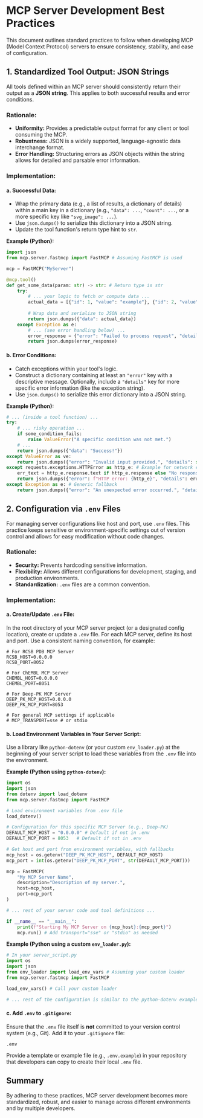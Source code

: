 # MCP Server Development Best Practices

This document outlines standard practices to follow when developing MCP (Model Context Protocol) servers to ensure consistency, stability, and ease of configuration.

## 1. Standardized Tool Output: JSON Strings

All tools defined within an MCP server should consistently return their output as a **JSON string**. This applies to both successful results and error conditions.

### Rationale:
- **Uniformity:** Provides a predictable output format for any client or tool consuming the MCP.
- **Robustness:** JSON is a widely supported, language-agnostic data interchange format.
- **Error Handling:** Structuring errors as JSON objects within the string allows for detailed and parsable error information.

### Implementation:

#### a. Successful Data:
- Wrap the primary data (e.g., a list of results, a dictionary of details) within a main key in a dictionary (e.g., `"data": ...`, `"count": ...`, or a more specific key like `"svg_image": ...`).
- Use `json.dumps()` to serialize this dictionary into a JSON string.
- Update the tool function's return type hint to `str`.

**Example (Python):**
```python
import json
from mcp.server.fastmcp import FastMCP # Assuming FastMCP is used

mcp = FastMCP("MyServer")

@mcp.tool()
def get_some_data(param: str) -> str: # Return type is str
    try:
        # ... your logic to fetch or compute data ...
        actual_data = [{"id": 1, "value": "example"}, {"id": 2, "value": "another"}]
        
        # Wrap data and serialize to JSON string
        return json.dumps({"data": actual_data}) 
    except Exception as e:
        # ... (see error handling below) ...
        error_response = {"error": "Failed to process request", "details": str(e)}
        return json.dumps(error_response)

```

#### b. Error Conditions:
- Catch exceptions within your tool's logic.
- Construct a dictionary containing at least an `"error"` key with a descriptive message. Optionally, include a `"details"` key for more specific error information (like the exception string).
- Use `json.dumps()` to serialize this error dictionary into a JSON string.

**Example (Python):**
```python
# ... (inside a tool function) ...
try:
    # ... risky operation ...
    if some_condition_fails:
        raise ValueError("A specific condition was not met.")
    # ...
    return json.dumps({"data": "Success!"})
except ValueError as ve:
    return json.dumps({"error": "Invalid input provided.", "details": str(ve)})
except requests.exceptions.HTTPError as http_e: # Example for network errors
    err_text = http_e.response.text if http_e.response else "No response text"
    return json.dumps({"error": f"HTTP error: {http_e}", "details": err_text})
except Exception as e: # Generic fallback
    return json.dumps({"error": "An unexpected error occurred.", "details": str(e)})
```

## 2. Configuration via `.env` Files

For managing server configurations like host and port, use `.env` files. This practice keeps sensitive or environment-specific settings out of version control and allows for easy modification without code changes.

### Rationale:
- **Security:** Prevents hardcoding sensitive information.
- **Flexibility:** Allows different configurations for development, staging, and production environments.
- **Standardization:** `.env` files are a common convention.

### Implementation:

#### a. Create/Update `.env` File:
In the root directory of your MCP server project (or a designated config location), create or update a `.env` file. For each MCP server, define its host and port. Use a consistent naming convention, for example:
```env
# For RCSB PDB MCP Server
RCSB_HOST=0.0.0.0
RCSB_PORT=8052

# For ChEMBL MCP Server
CHEMBL_HOST=0.0.0.0
CHEMBL_PORT=8051

# For Deep-PK MCP Server
DEEP_PK_MCP_HOST=0.0.0.0
DEEP_PK_MCP_PORT=8053

# For general MCP settings if applicable
# MCP_TRANSPORT=sse # or stdio
```

#### b. Load Environment Variables in Your Server Script:
Use a library like `python-dotenv` (or your custom `env_loader.py`) at the beginning of your server script to load these variables from the `.env` file into the environment.

**Example (Python using `python-dotenv`):**
```python
import os
import json
from dotenv import load_dotenv
from mcp.server.fastmcp import FastMCP

# Load environment variables from .env file
load_dotenv() 

# Configuration for this specific MCP Server (e.g., Deep-PK)
DEFAULT_MCP_HOST = "0.0.0.0" # Default if not in .env
DEFAULT_MCP_PORT = 8053   # Default if not in .env

# Get host and port from environment variables, with fallbacks
mcp_host = os.getenv("DEEP_PK_MCP_HOST", DEFAULT_MCP_HOST)
mcp_port = int(os.getenv("DEEP_PK_MCP_PORT", str(DEFAULT_MCP_PORT)))

mcp = FastMCP(
    "My MCP Server Name",
    description="Description of my server.",
    host=mcp_host,
    port=mcp_port
)

# ... rest of your server code and tool definitions ...

if __name__ == "__main__":
    print(f"Starting My MCP Server on {mcp_host}:{mcp_port}")
    mcp.run() # Add transport="sse" or "stdio" as needed
```

**Example (Python using a custom `env_loader.py`):**
```python
# In your server_script.py
import os
import json
from env_loader import load_env_vars # Assuming your custom loader
from mcp.server.fastmcp import FastMCP

load_env_vars() # Call your custom loader

# ... rest of the configuration is similar to the python-dotenv example ...
```

#### c. Add `.env` to `.gitignore`:
Ensure that the `.env` file itself is **not** committed to your version control system (e.g., Git). Add it to your `.gitignore` file:
```
.env
```
Provide a template or example file (e.g., `.env.example`) in your repository that developers can copy to create their local `.env` file.

## Summary
By adhering to these practices, MCP server development becomes more standardized, robust, and easier to manage across different environments and by multiple developers.

